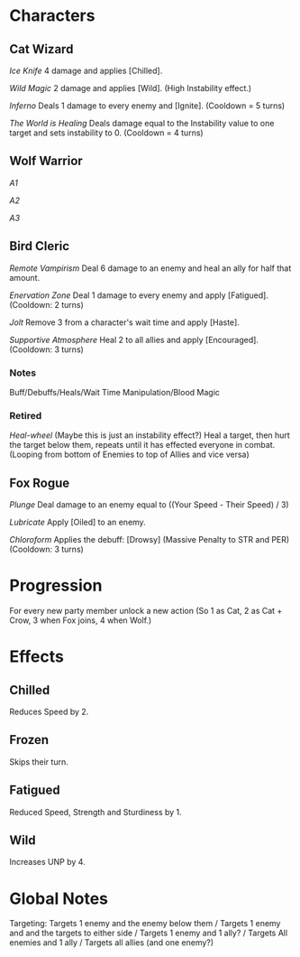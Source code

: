 # Characters

## Cat Wizard

_Ice Knife_
4 damage and applies [Chilled].

_Wild Magic_
2 damage and applies [Wild]. (High Instability effect.)

_Inferno_
Deals 1 damage to every enemy and [Ignite].
(Cooldown = 5 turns)

_The World is Healing_
Deals damage equal to the Instability value to one target and sets instability to 0.
(Cooldown = 4 turns)

## Wolf Warrior

_A1_

_A2_

_A3_

## Bird Cleric

_Remote Vampirism_
Deal 6 damage to an enemy and heal an ally for half that amount.

_Enervation Zone_
Deal 1 damage to every enemy and apply [Fatigued].
(Cooldown: 2 turns)

_Jolt_
Remove 3 from a character's wait time and apply [Haste].

_Supportive Atmosphere_
Heal 2 to all allies and apply [Encouraged].
(Cooldown: 3 turns)

### Notes

Buff/Debuffs/Heals/Wait Time Manipulation/Blood Magic

### Retired

_Heal-wheel_ (Maybe this is just an instability effect?)
Heal a target, then hurt the target below them, repeats until it has effected everyone in combat. (Looping from bottom of Enemies to top of Allies and vice versa)

## Fox Rogue

_Plunge_
Deal damage to an enemy equal to ((Your Speed - Their Speed) / 3)

_Lubricate_
Apply [Oiled] to an enemy.

_Chloroform_
Applies the debuff: [Drowsy] (Massive Penalty to STR and PER)
(Cooldown: 3 turns)

# Progression

For every new party member unlock a new action (So 1 as Cat, 2 as Cat + Crow, 3 when Fox joins, 4 when Wolf.)

# Effects

## Chilled

Reduces Speed by 2.

## Frozen

Skips their turn.

## Fatigued

Reduced Speed, Strength and Sturdiness by 1.

## Wild

Increases UNP by 4.

# Global Notes

Targeting: Targets 1 enemy and the enemy below them / Targets 1 enemy and and the targets to either side / Targets 1 enemy and 1 ally? / Targets All enemies and 1 ally / Targets all allies (and one enemy?)

